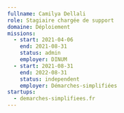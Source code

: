 ```yaml
---
fullname: Camilya Dellali
role: Stagiaire chargée de support 
domaine: Déploiement
missions:
  - start: 2021-04-06
    end: 2021-08-31
    status: admin
    employer: DINUM
  - start: 2021-08-31
    end: 2022-08-31
    status: independent
    employer: Démarches-simplifiées
startups:
  - demarches-simplifiees.fr
---
```


